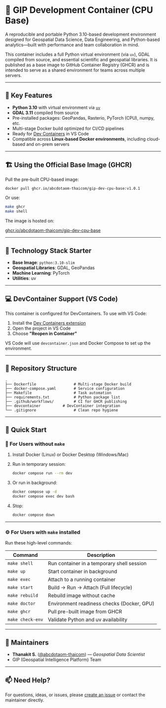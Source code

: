 # 🐳 GIP Development Container (CPU Base)

A reproducible and portable Python 3.10-based development environment designed for Geospatial Data Science, Data Engineering, and Python-based analytics—built with performance and team collaboration in mind.

This container includes a full Python virtual environment (via `uv`), GDAL compiled from source, and essential scientific and geospatial libraries. It is published as a base image to GitHub Container Registry (GHCR) and is intended to serve as a shared environment for teams across multiple servers.

---

## 🧭 Key Features

- **Python 3.10** with virtual environment via [`uv`](https://github.com/astral-sh/uv)
- **GDAL 3.11** compiled from source
- Pre-installed packages: GeoPandas, Rasterio, PyTorch (CPU), numpy, etc.
- Multi-stage Docker build optimized for CI/CD pipelines
- Ready for [Dev Containers](https://code.visualstudio.com/docs/devcontainers/containers) in VS Code
- Compatible across **Linux-based Docker environments**, including cloud-based and on-prem servers

---

## 🏗️ Using the Official Base Image (GHCR)

Pull the pre-built CPU-based image:

```bash
docker pull ghcr.io/abcdotaom-thaicom/gip-dev-cpu-base:v1.0.1
```

Or use:

```bash
make ghcr
make shell
```

The image is hosted on:

[ghcr.io/abcdotaom-thaicom/gip-dev-cpu-base](https://github.com/users/abcdotaom-thaicom/packages/container/package/gip-dev-cpu-base)

---

## 🧪 Technology Stack Starter

- **Base Image**: `python:3.10-slim`
- **Geospatial Libraries**: GDAL, GeoPandas
- **Machine Learning**: PyTorch
- **Utilities**: uv

---

## 💻 DevContainer Support (VS Code)

This container is configured for DevContainers. To use with VS Code:

1. Install the [Dev Containers extension](https://marketplace.visualstudio.com/items?itemName=ms-vscode-remote.remote-containers)
2. Open the project in VS Code
3. Choose **"Reopen in Container"**

VS Code will use `devcontainer.json` and Docker Compose to set up the environment.

---

## 📁 Repository Structure

```
.
├── Dockerfile                 # Multi-stage Docker build
├── docker-compose.yaml        # Service configuration
├── Makefile                   # Task automation
├── requirements.txt           # Python package list
├── .github/workflows/         # CI for GHCR publishing
├── devcontainer          # DevContainer integration
└── .gitignore                 # Clean repo hygiene
```

---

## 🚀 Quick Start

### 🧰 For Users **without `make`**

1. Install Docker (Linux) or Docker Desktop (Windows/Mac)
2. Run in temporary session:

   ```bash
   docker compose run --rm dev
   ```

3. Or run in background:

   ```bash
   docker compose up -d
   docker compose exec dev bash
   ```

4. Stop:

   ```bash
   docker compose down
   ```

---

### ⚙️ For Users **with `make` installed**

Run these high-level commands:

| Command          | Description                                  |
|------------------|----------------------------------------------|
| `make shell`     | Run container in a temporary shell session   |
| `make up`        | Start container in background                |
| `make exec`      | Attach to a running container                |
| `make start`     | Build → Run → Attach (Full lifecycle)        |
| `make rebuild`   | Rebuild image without cache                  |
| `make doctor`    | Environment readiness checks (Docker, GPU)   |
| `make ghcr`      | Pull pre-built image from GHCR               |
| `make check-env` | Validate Python and uv availability          |

---

## 👥 Maintainers

- **Thanakit S.** ([@abcdotaom-thaicom](https://github.com/abcdotaom-thaicom)) — _Geospatial Data Scientist_
- GIP (Geospatial Intelligence Platform) Team

---

## 📫 Need Help?

For questions, ideas, or issues, please [create an issue](https://github.com/abcdotaom-thaicom/gip-devcontainer-template/issues) or contact the maintainer directly.